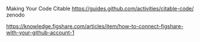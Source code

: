 Making Your Code Citable https://guides.github.com/activities/citable-code/ zenodo


https://knowledge.figshare.com/articles/item/how-to-connect-figshare-with-your-github-account-1

